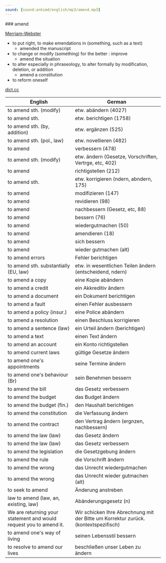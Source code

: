 ```yaml
---
sound: [sound:ankimd/english/mp3/amend.mp3]
---
```


\### amend

[Merriam-Webster](https://www.merriam-webster.com/dictionary/amend)

- to put right, to make emendations in (something, such as a text)
    - amended the manuscript
- to change or modify (something) for the better : improve
    - amend the situation
- to alter especially in phraseology, to alter formally by modification, deletion, or addition
    - amend a constitution
- to reform oneself

[dict.cc](https://www.dict.cc/amend)

| English        | German       |
| -------------- | ------------ |
| to amend sth. (modify) | etw. abändern (4027) |
| to amend sth. | etw. berichtigen (1758) |
| to amend sth. (by, addition) | etw. ergänzen (525) |
| to amend sth. (pol., law) | etw. novellieren (482) |
| to amend | verbessern (478) |
| to amend sth. (modify) | etw. ändern (Gesetze, Vorschriften, Vertrge, etc, 402) |
| to amend | richtigstellen (212) |
| to amend sth. | etw. korrigieren (ndern, abndern, 175) |
| to amend | modifizieren (147) |
| to amend | revidieren (98) |
| to amend | nachbessern (Gesetz, etc, 88) |
| to amend | bessern (76) |
| to amend | wiedergutmachen (50) |
| to amend | amendieren (18) |
| to amend | sich bessern |
| to amend | wieder gutmachen (alt) |
| to amend errors | Fehler berichtigen |
| to amend sth. substantially (EU, law) | etw. in wesentlichen Teilen ändern (entscheidend, ndern) |
| to amend a copy | eine Kopie abändern |
| to amend a credit | ein Akkreditiv ändern |
| to amend a document | ein Dokument berichtigen |
| to amend a fault | einen Fehler ausbessern |
| to amend a policy (insur.) | eine Police abändern |
| to amend a resolution | einen Beschluss korrigieren |
| to amend a sentence (law) | ein Urteil ändern (berichtigen) |
| to amend a text | einen Text ändern |
| to amend an account | ein Konto richtigstellen |
| to amend current laws | gültige Gesetze ändern |
| to amend one's appointments | seine Termine ändern |
| to amend one's behaviour (Br) | sein Benehmen bessern |
| to amend the bill | das Gesetz verbessern |
| to amend the budget | das Budget ändern |
| to amend the budget (fin.) | den Haushalt berichtigen |
| to amend the constitution | die Verfassung ändern |
| to amend the contract | den Vertrag ändern (ergnzen, nachbessern) |
| to amend the law (law) | das Gesetz ändern |
| to amend the law (law) | das Gesetz verbessern |
| to amend the legislation | die Gesetzgebung ändern |
| to amend the rule | die Vorschrift ändern |
| to amend the wrong | das Unrecht wiedergutmachen |
| to amend the wrong | das Unrecht wieder gutmachen (alt) |
| to seek to amend | Änderung anstreben |
| law to amend (law, an, existing, law) | Abänderungsgesetz (n) |
| We are returning your statement and would request you to amend it. | Wir schicken Ihre Abrechnung mit der Bitte um Korrektur zurück. (kontextspezifisch) |
| to amend one's way of living | seinen Lebensstil bessern |
| to resolve to amend our lives | beschließen unser Leben zu ändern |
